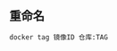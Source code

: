 <!--
 * @Description: 
 * @Version: 1.0
 * @Author: DaLao
 * @Email: dalao_li@163.com
 * @Date: 2021-03-31 13:51:41
 * @LastEditors: DaLao
 * @LastEditTime: 2021-10-11 22:53:03
-->

## 重命名

```sh
docker tag 镜像ID 仓库:TAG
```


